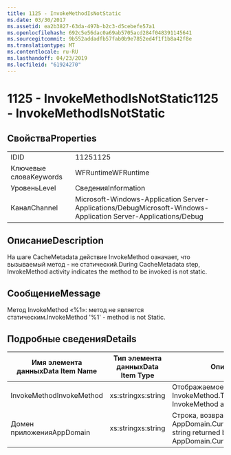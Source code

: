 ```yaml
---
title: 1125 - InvokeMethodIsNotStatic
ms.date: 03/30/2017
ms.assetid: ea2b3827-63da-497b-b2c3-d5cebefe57a1
ms.openlocfilehash: 692c5e56dac0a69ab5705acd284f048391145641
ms.sourcegitcommit: 9b552addadfb57fab0b9e7852ed4f1f1b8a42f8e
ms.translationtype: MT
ms.contentlocale: ru-RU
ms.lasthandoff: 04/23/2019
ms.locfileid: "61924270"
---
```

# <a name="1125---invokemethodisnotstatic"></a><span data-ttu-id="923ac-102">1125 - InvokeMethodIsNotStatic</span><span class="sxs-lookup"><span data-stu-id="923ac-102">1125 - InvokeMethodIsNotStatic</span></span>
## <a name="properties"></a><span data-ttu-id="923ac-103">Свойства</span><span class="sxs-lookup"><span data-stu-id="923ac-103">Properties</span></span>  
  
|||  
|-|-|  
|<span data-ttu-id="923ac-104">ID</span><span class="sxs-lookup"><span data-stu-id="923ac-104">ID</span></span>|<span data-ttu-id="923ac-105">1125</span><span class="sxs-lookup"><span data-stu-id="923ac-105">1125</span></span>|  
|<span data-ttu-id="923ac-106">Ключевые слова</span><span class="sxs-lookup"><span data-stu-id="923ac-106">Keywords</span></span>|<span data-ttu-id="923ac-107">WFRuntime</span><span class="sxs-lookup"><span data-stu-id="923ac-107">WFRuntime</span></span>|  
|<span data-ttu-id="923ac-108">Уровень</span><span class="sxs-lookup"><span data-stu-id="923ac-108">Level</span></span>|<span data-ttu-id="923ac-109">Сведения</span><span class="sxs-lookup"><span data-stu-id="923ac-109">Information</span></span>|  
|<span data-ttu-id="923ac-110">Канал</span><span class="sxs-lookup"><span data-stu-id="923ac-110">Channel</span></span>|<span data-ttu-id="923ac-111">Microsoft-Windows-Application Server-Applications/Debug</span><span class="sxs-lookup"><span data-stu-id="923ac-111">Microsoft-Windows-Application Server-Applications/Debug</span></span>|  
  
## <a name="description"></a><span data-ttu-id="923ac-112">Описание</span><span class="sxs-lookup"><span data-stu-id="923ac-112">Description</span></span>  
 <span data-ttu-id="923ac-113">На шаге CacheMetadata действие InvokeMethod означает, что вызываемый метод - не статический.</span><span class="sxs-lookup"><span data-stu-id="923ac-113">During CacheMetadata step, InvokeMethod activity indicates the method to be invoked is not static.</span></span>  
  
## <a name="message"></a><span data-ttu-id="923ac-114">Сообщение</span><span class="sxs-lookup"><span data-stu-id="923ac-114">Message</span></span>  
 <span data-ttu-id="923ac-115">Метод InvokeMethod «%1»: метод не является статическим.</span><span class="sxs-lookup"><span data-stu-id="923ac-115">InvokeMethod '%1' - method is not Static.</span></span>  
  
## <a name="details"></a><span data-ttu-id="923ac-116">Подробные сведения</span><span class="sxs-lookup"><span data-stu-id="923ac-116">Details</span></span>  
  
|<span data-ttu-id="923ac-117">Имя элемента данных</span><span class="sxs-lookup"><span data-stu-id="923ac-117">Data Item Name</span></span>|<span data-ttu-id="923ac-118">Тип элемента данных</span><span class="sxs-lookup"><span data-stu-id="923ac-118">Data Item Type</span></span>|<span data-ttu-id="923ac-119">Описание</span><span class="sxs-lookup"><span data-stu-id="923ac-119">Description</span></span>|  
|--------------------|--------------------|-----------------|  
|<span data-ttu-id="923ac-120">InvokeMethod</span><span class="sxs-lookup"><span data-stu-id="923ac-120">InvokeMethod</span></span>|<span data-ttu-id="923ac-121">xs:string</span><span class="sxs-lookup"><span data-stu-id="923ac-121">xs:string</span></span>|<span data-ttu-id="923ac-122">Отображаемое имя действия InvokeMethod.</span><span class="sxs-lookup"><span data-stu-id="923ac-122">The display name of the InvokeMethod activity.</span></span>|  
|<span data-ttu-id="923ac-123">Домен приложения</span><span class="sxs-lookup"><span data-stu-id="923ac-123">AppDomain</span></span>|<span data-ttu-id="923ac-124">xs:string</span><span class="sxs-lookup"><span data-stu-id="923ac-124">xs:string</span></span>|<span data-ttu-id="923ac-125">Строка, возвращаемая AppDomain.CurrentDomain.FriendlyName.</span><span class="sxs-lookup"><span data-stu-id="923ac-125">The string returned by AppDomain.CurrentDomain.FriendlyName.</span></span>|
